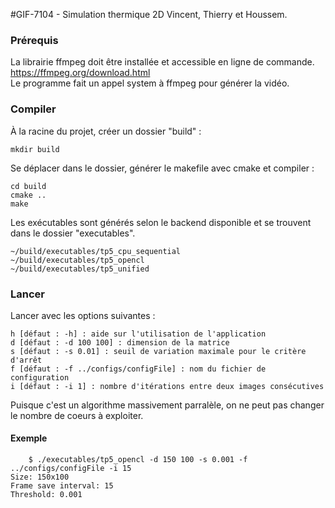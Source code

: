 #GIF-7104 - Simulation thermique 2D
Vincent, Thierry et Houssem.

### Prérequis
La librairie ffmpeg doit être installée et accessible en ligne de commande.  
https://ffmpeg.org/download.html  
Le programme fait un appel system à ffmpeg pour générer la vidéo.

### Compiler
À la racine du projet, créer un dossier "build" :
```
mkdir build
```

Se déplacer dans le dossier, générer le makefile avec cmake et compiler :
```
cd build
cmake ..
make
```
Les exécutables sont générés selon le backend disponible et se trouvent dans le dossier "executables".
```
~/build/executables/tp5_cpu_sequential
~/build/executables/tp5_opencl
~/build/executables/tp5_unified
```
### Lancer
Lancer avec les options suivantes :
```
h [défaut : -h] : aide sur l'utilisation de l'application
d [défaut : -d 100 100] : dimension de la matrice
s [défaut : -s 0.01] : seuil de variation maximale pour le critère d'arrêt
f [défaut : -f ../configs/configFile] : nom du fichier de configuration
i [défaut : -i 1] : nombre d'itérations entre deux images consécutives
```
Puisque c'est un algorithme massivement parralèle, on ne peut pas changer le nombre de coeurs à exploiter.
#### Exemple
```
    $ ./executables/tp5_opencl -d 150 100 -s 0.001 -f ../configs/configFile -i 15
Size: 150x100
Frame save interval: 15
Threshold: 0.001
```
